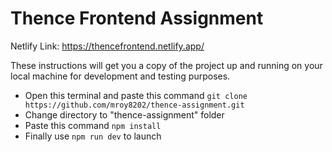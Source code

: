 # Thence Frontend Assignment

Netlify Link: https://thencefrontend.netlify.app/

These instructions will get you a copy of the project up and running on your local machine for development and testing purposes.

- Open this terminal and paste this command `git clone https://github.com/mroy8202/thence-assignment.git`
- Change directory to "thence-assignment" folder
- Paste this command `npm install`
- Finally use `npm run dev` to launch
